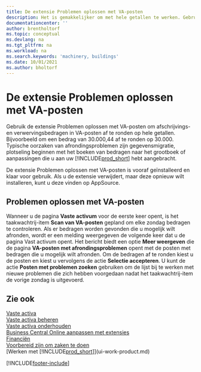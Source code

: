 ```yaml
---
title: De extensie Problemen oplossen met VA-posten
description: Het is gemakkelijker om met hele getallen te werken. Gebruik deze extensie om bedragen voor vaste activa in het VA-grootboek af te ronden.
documentationcenter: ''
author: brentholtorf
ms.topic: conceptual
ms.devlang: na
ms.tgt_pltfrm: na
ms.workload: na
ms.search.keywords: 'machinery, buildings'
ms.date: 10/01/2021
ms.author: bholtorf
---
```

# <a name="the-troubleshooting-fa-ledger-entries-extension"></a><a name="the-troubleshooting-fa-ledger-entries-extension"></a><a name="the-troubleshooting-fa-ledger-entries-extension"></a>De extensie Problemen oplossen met VA-posten
Gebruik de extensie Problemen oplossen met VA-posten om afschrijvings- en verwervingsbedragen in VA-posten af te ronden op hele getallen. Bijvoorbeeld om een bedrag van 30.000,44 af te ronden op 30.000. Typische oorzaken van afrondingsproblemen zijn gegevensmigratie, plotseling beginnen met het boeken van bedragen naar het grootboek of aanpassingen die u aan uw [!INCLUDE[prod_short](includes/prod_short.md)] hebt aangebracht.

De extensie Problemen oplossen met VA-posten is vooraf geïnstalleerd en klaar voor gebruik. Als u de extensie verwijdert, maar deze opnieuw wilt installeren, kunt u deze vinden op AppSource.

## <a name="troubleshooting-fixed-asset-ledger-entries"></a><a name="troubleshooting-fixed-asset-ledger-entries"></a><a name="troubleshooting-fixed-asset-ledger-entries"></a>Problemen oplossen met VA-posten
Wanneer u de pagina **Vaste activum** voor de eerste keer opent, is het taakwachtrij-item **Scan van VA-posten** gepland om elke zondag bedragen te controleren. Als er bedragen worden gevonden die u mogelijk wilt afronden, wordt er een melding weergegeven de volgende keer dat u de pagina Vast activum opent. Het bericht biedt een optie **Meer weergeven** die de pagina **VA-posten met afrondingsproblemen** opent met de posten met bedragen die u mogelijk wilt afronden. Om de bedragen af te ronden kiest u de posten en kiest u vervolgens de actie **Selectie accepteren**. U kunt de actie **Posten met problemen zoeken** gebruiken om de lijst bij te werken met nieuwe problemen die zich hebben voorgedaan nadat het taakwachtrij-item de vorige zondag is uitgevoerd.

## <a name="see-also"></a><a name="see-also"></a><a name="see-also"></a>Zie ook
[Vaste activa](fa-manage.md)  
[Vaste activa beheren](fa-manage.md)  
[Vaste activa onderhouden](fa-how-maintain.md)  
[Business Central Online aanpassen met extensies](ui-extensions.md)  
[Financiën](finance.md)  
[Voorbereid zijn om zaken te doen](ui-get-ready-business.md)  
[Werken met [!INCLUDE[prod_short](includes/prod_short.md)]](ui-work-product.md)  


[!INCLUDE[footer-include](includes/footer-banner.md)]



